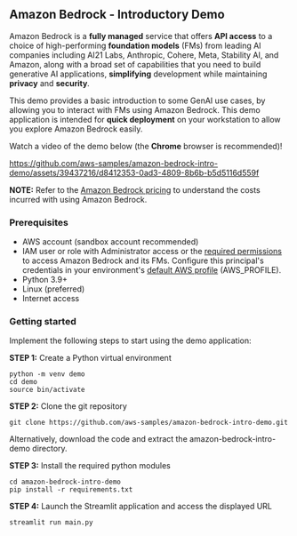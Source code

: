 ## Amazon Bedrock - Introductory Demo

Amazon Bedrock is a **fully managed** service that offers **API access** to a choice of high-performing **foundation models** (FMs) from leading AI companies
including AI21 Labs, Anthropic, Cohere, Meta, Stability AI, and Amazon, along with a broad set of capabilities that you need to build generative AI applications, **simplifying** development while maintaining **privacy** and **security**. 

This demo provides a basic introduction to some GenAI use cases, by allowing you to interact with FMs using Amazon Bedrock. This demo application is intended for **quick deployment** on your workstation to allow you explore Amazon Bedrock easily.

Watch a video of the demo below (the **Chrome** browser is recommended)! 

https://github.com/aws-samples/amazon-bedrock-intro-demo/assets/39437216/d8412353-0ad3-4809-8b6b-b5d5116d559f

**NOTE:** Refer to the [Amazon Bedrock pricing](https://aws.amazon.com/bedrock/pricing/) to understand the costs incurred with using Amazon Bedrock.

### Prerequisites
- AWS account (sandbox account recommended)
- IAM user or role with Administrator access or the [required permissions](https://docs.aws.amazon.com/bedrock/latest/userguide/security_iam_id-based-policy-examples.html) to access Amazon Bedrock and its FMs. Configure this principal's credentials in your environment's [default AWS profile](https://docs.aws.amazon.com/cli/latest/userguide/cli-configure-envvars.html) (AWS_PROFILE).
- Python 3.9+
- Linux (preferred)
- Internet access

### Getting started
Implement the following steps to start using the demo application:

**STEP 1:** Create a Python virtual environment 

```
python -m venv demo
cd demo
source bin/activate
```

**STEP 2:** Clone the git repository

```
git clone https://github.com/aws-samples/amazon-bedrock-intro-demo.git
```

Alternatively, download the code and extract the amazon-bedrock-intro-demo directory.

**STEP 3:** Install the required python modules 

```
cd amazon-bedrock-intro-demo
pip install -r requirements.txt
```

**STEP 4:** Launch the Streamlit application and access the displayed URL

```
streamlit run main.py
```
